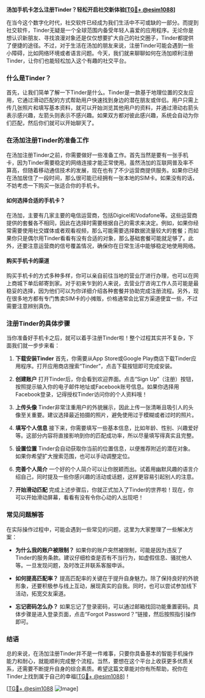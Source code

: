 **汤加手机卡怎么注册Tinder？轻松开启社交新体验[[TG💪+ @esim1088](https://t.me/s/esim1088)]**

在当今这个数字化时代，社交软件已经成为我们生活中不可或缺的一部分。而提到社交软件，Tinder无疑是一个全球范围内备受年轻人喜爱的应用程序。无论你是想认识新朋友、寻找浪漫对象还是仅仅想要扩大自己的社交圈子，Tinder都提供了便捷的途径。不过，对于生活在汤加的朋友来说，注册Tinder可能会遇到一些小障碍，比如网络环境或者语言问题。今天，我们就来聊聊如何在汤加顺利注册Tinder，让你们也能轻松加入这个有趣的社交平台。

### 什么是Tinder？

首先，让我们简单了解一下Tinder是什么。Tinder是一款基于地理位置的交友应用，它通过滑动匹配的方式帮助用户快速找到身边的潜在朋友或伴侣。用户只需上传几张照片和填写基本资料，就可以开始浏览其他用户的资料，并通过滑动右箭头表示感兴趣，左箭头则表示不感兴趣。如果双方都对彼此感兴趣，系统会自动为你们匹配，然后你们就可以开始聊天了。

### 在汤加注册Tinder的准备工作

在汤加注册Tinder之前，你需要做好一些准备工作。首先当然是要有一张手机卡，因为Tinder需要稳定的网络连接才能正常使用。虽然汤加的互联网普及率不算高，但随着移动通信技术的发展，现在也有了不少运营商提供服务。如果你已经在汤加居住了一段时间，那么很可能已经拥有一张本地的SIM卡。如果没有的话，不妨考虑一下购买一张适合你的手机卡。

#### 如何选择合适的手机卡？

在汤加，主要有几家主要的电信运营商，包括Digicel和Vodafone等。这些运营商提供的套餐各不相同，因此在选择时需要根据自己的需求来决定。例如，如果你经常需要使用社交媒体或者观看视频，那么可能需要选择数据流量较大的套餐；而如果你只是偶尔用Tinder看看有没有合适的对象，那么基础套餐可能就足够了。此外，还要注意运营商的信号覆盖情况，确保你在日常生活中能够稳定地使用网络。

#### 购买手机卡的渠道

购买手机卡的方式多种多样，你可以亲自前往当地的营业厅进行办理，也可以在网上商城下单后邮寄到家。对于初来乍到的人来说，去营业厅咨询工作人员可能是最稳妥的选择，因为他们可以为你详细介绍各种套餐并协助完成注册流程。另外，现在很多地方都有专门售卖SIM卡的小摊贩，价格通常会比官方渠道便宜一些，不过需要注意辨别真伪。

### 注册Tinder的具体步骤

当你准备好手机卡之后，就可以着手注册Tinder啦！整个过程其实并不复杂，下面我们就一步步来看：

1. **下载安装Tinder**
   首先，你需要从App Store或Google Play商店下载Tinder应用程序。打开应用商店搜索“Tinder”，点击下载按钮即可完成安装。

2. **创建账户**
   打开Tinder后，你会看到欢迎界面。点击“Sign Up”（注册）按钮，按照提示输入你的电子邮件地址或Facebook账号信息。如果你选择用Facebook登录，记得授权Tinder访问你的个人资料哦！

3. **上传头像**
   Tinder非常注重用户的外貌展示，因此上传一张清晰且吸引人的头像至关重要。建议选择最近拍摄的照片，避免使用过于模糊或者过时的照片。

4. **填写个人信息**
   接下来，你需要填写一些基本信息，比如年龄、性别、兴趣爱好等。这部分内容将直接影响到你的匹配成功率，所以尽量填写得真实且完整。

5. **设置位置**
   Tinder会自动获取你当前的位置信息，以便推荐附近的潜在对象。如果你希望扩大搜索范围，也可以手动调整定位。

6. **完善个人简介**
   一个好的个人简介可以让你脱颖而出。试着用幽默风趣的语言介绍自己，同时提及一些你感兴趣的活动或话题，这样更容易引起别人的注意。

7. **开始滑动匹配**
   完成上述步骤后，你就正式加入了Tinder的世界啦！现在，你可以开始滑动屏幕，看看有没有令你心动的人出现吧！

### 常见问题解答

在实际操作过程中，可能会遇到一些常见的问题，这里为大家整理了一些解决方案：

- **为什么我的账户被限制？**
  如果你的账户突然被限制，可能是因为违反了Tinder的服务条款。建议仔细检查是否有不当行为，如虚假信息、骚扰他人等。一旦发现问题，及时改正并联系客服申诉。

- **如何提高匹配率？**
  提高匹配率的关键在于提升自身魅力。除了保持良好的外貌形象，还要积极参与线上互动，展现真实的自我。同时，也可以尝试参加线下活动，拓宽交友渠道。

- **忘记密码怎么办？**
  如果忘记了登录密码，可以通过邮箱找回功能重置密码。具体步骤是进入登录页面，点击“Forgot Password？”链接，然后按照指引操作即可。

### 结语

总的来说，在汤加注册Tinder并不是一件难事，只要你具备基本的智能手机操作能力和耐心，就能顺利完成整个流程。当然，要想在这个平台上收获更多优质关系，还需要不断提升自身的综合素质。希望这篇文章能对你有所帮助，祝你在Tinder上找到属于自己的幸福[[TG💪+ @esim1088](https://t.me/s/esim1088)]！

[[TG💪+ @esim1088](https://t.me/s/esim1088) ![Image](https://i.postimg.cc/4NQfJmqS/Snipaste-2025-05-13-00-14-12.png)]